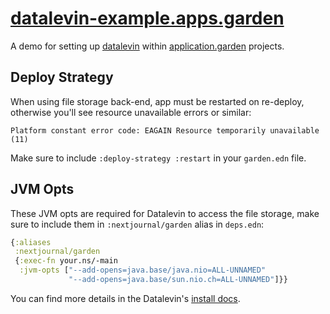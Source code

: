 # [datalevin-example.apps.garden](https://datalevin-example.apps.garden)

A demo for setting up [datalevin](https://github.com/juji-io/datalevin?tab=readme-ov-file#datalevin) within [application.garden](https://application.garden) projects.


## Deploy Strategy
When using file storage back-end, app must be restarted on re-deploy, otherwise you'll see resource unavailable errors or similar:

`Platform constant error code: EAGAIN Resource temporarily unavailable (11)`

Make sure to include `:deploy-strategy :restart` in your `garden.edn` file.

## JVM Opts
These JVM opts are required for Datalevin to access the file storage, make sure to include them in `:nextjournal/garden` alias in `deps.edn`:

```clojure
{:aliases
 :nextjournal/garden
 {:exec-fn your.ns/-main
  :jvm-opts ["--add-opens=java.base/java.nio=ALL-UNNAMED"
             "--add-opens=java.base/sun.nio.ch=ALL-UNNAMED"]}}
```

You can find more details in the Datalevin's [install docs](https://github.com/juji-io/datalevin/blob/master/doc/install.md#clojure-library).
